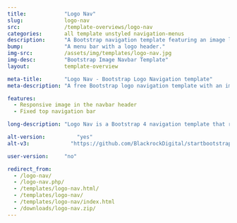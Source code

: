 ```yaml
---
title:            "Logo Nav"
slug:             logo-nav
src:              /template-overviews/logo-nav
categories:       all template unstyled navigation-menus
description:      "A Bootstrap navigation template featuring an image logo in place of the navbar header text."
bump:             "A menu bar with a logo header."
img-src:          /assets/img/templates/logo-nav.jpg
img-desc:         "Bootstrap Image Navbar Template"
layout:           template-overview

meta-title:       "Logo Nav - Bootstrap Logo Navigation template"
meta-description: "A free Bootstrap logo navigation template with an image logo in place of the default navbar header text. All Start Bootstrap templates are free to download and open source."

features:
  - Responsive image in the navbar header
  - Fixed top navigation bar

long-description: "Logo Nav is a Bootstrap 4 navigation template that replaces the default text in the navbar header with an image."

alt-version:		  "yes"
alt-v3:		        "https://github.com/BlackrockDigital/startbootstrap-logo-nav/archive/v3.3.7.zip"

user-version:     "no"

redirect_from:
  - /logo-nav/
  - /logo-nav.php/
  - /templates/logo-nav.html/
  - /templates/logo-nav/
  - /templates/logo-nav/index.html
  - /downloads/logo-nav.zip/
---
```

